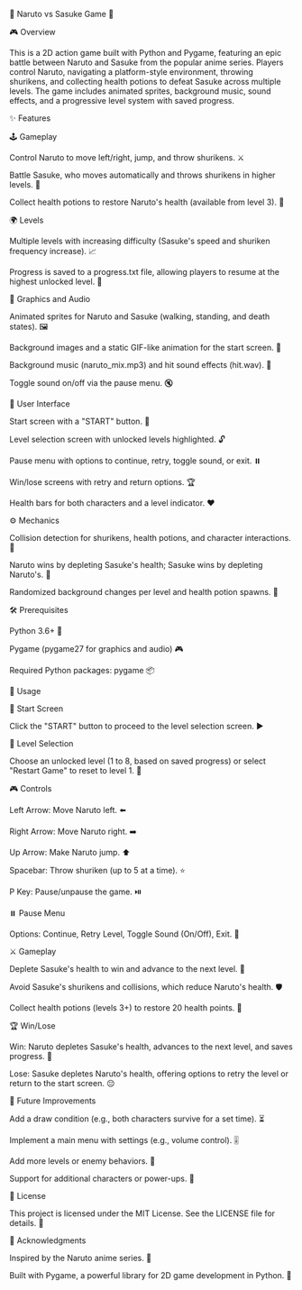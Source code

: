 🌟 Naruto vs Sasuke Game 🌟

🎮 Overview

This is a 2D action game built with Python and Pygame, featuring an epic battle between Naruto and Sasuke from the popular anime series. Players control Naruto, navigating a platform-style environment, throwing shurikens, and collecting health potions to defeat Sasuke across multiple levels. The game includes animated sprites, background music, sound effects, and a progressive level system with saved progress.

✨ Features

🕹️ Gameplay





Control Naruto to move left/right, jump, and throw shurikens. ⚔️



Battle Sasuke, who moves automatically and throws shurikens in higher levels. 🥷



Collect health potions to restore Naruto's health (available from level 3). 💊

🌍 Levels





Multiple levels with increasing difficulty (Sasuke's speed and shuriken frequency increase). 📈



Progress is saved to a progress.txt file, allowing players to resume at the highest unlocked level. 💾

🎨 Graphics and Audio





Animated sprites for Naruto and Sasuke (walking, standing, and death states). 🖼️



Background images and a static GIF-like animation for the start screen. 🌄



Background music (naruto_mix.mp3) and hit sound effects (hit.wav). 🎵



Toggle sound on/off via the pause menu. 🔇

📱 User Interface





Start screen with a "START" button. 🚀



Level selection screen with unlocked levels highlighted. 🔓



Pause menu with options to continue, retry, toggle sound, or exit. ⏸️



Win/lose screens with retry and return options. 🏆



Health bars for both characters and a level indicator. ❤️

⚙️ Mechanics





Collision detection for shurikens, health potions, and character interactions. 🎯



Naruto wins by depleting Sasuke's health; Sasuke wins by depleting Naruto's. 🥊



Randomized background changes per level and health potion spawns. 🎲

🛠️ Prerequisites





Python 3.6+ 🐍



Pygame (pygame27 for graphics and audio) 🎮



Required Python packages: pygame 📦

🎯 Usage

🚪 Start Screen





Click the "START" button to proceed to the level selection screen. ▶️

🔢 Level Selection





Choose an unlocked level (1 to 8, based on saved progress) or select "Restart Game" to reset to level 1. 🔄

🎮 Controls





Left Arrow: Move Naruto left. ⬅️



Right Arrow: Move Naruto right. ➡️



Up Arrow: Make Naruto jump. ⬆️



Spacebar: Throw shuriken (up to 5 at a time). ⭐



P Key: Pause/unpause the game. ⏯️

⏸️ Pause Menu





Options: Continue, Retry Level, Toggle Sound (On/Off), Exit. 🔧

⚔️ Gameplay





Deplete Sasuke's health to win and advance to the next level. 🏅



Avoid Sasuke's shurikens and collisions, which reduce Naruto's health. 🛡️



Collect health potions (levels 3+) to restore 20 health points. 💉

🏆 Win/Lose





Win: Naruto depletes Sasuke's health, advances to the next level, and saves progress. 🎉



Lose: Sasuke depletes Naruto's health, offering options to retry the level or return to the start screen. 😔

🔮 Future Improvements





Add a draw condition (e.g., both characters survive for a set time). ⏳



Implement a main menu with settings (e.g., volume control). 🎚️



Add more levels or enemy behaviors. 🌌



Support for additional characters or power-ups. 🦸

📜 License

This project is licensed under the MIT License. See the LICENSE file for details. 📄

🙌 Acknowledgments





Inspired by the Naruto anime series. 🍥



Built with Pygame, a powerful library for 2D game development in Python. 🐍
